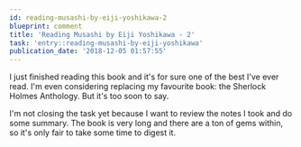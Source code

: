 ```yaml
---
id: reading-musashi-by-eiji-yoshikawa-2
blueprint: comment
title: 'Reading Musashi by Eiji Yoshikawa - 2'
task: 'entry::reading-musashi-by-eiji-yoshikawa'
publication_date: '2018-12-05 01:57:55'
---
```


I just finished reading this book and it's for sure one of the best I've ever read. I'm even considering replacing my favourite book: the Sherlock Holmes Anthology. But it's too soon to say.

I'm not closing the task yet because I want to review the notes I took and do some summary. The book is very long and there are a ton of gems within, so it's only fair to take some time to digest it.
